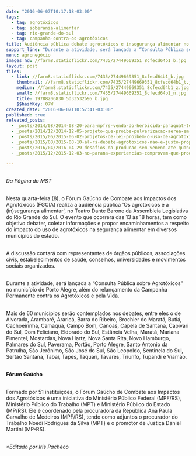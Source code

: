 ```yaml
---
date: "2016-06-07T10:17:18-03:00"
tags:
  - tag: agrotóxicos
  - tag: soberania-alimentar
  - tag: rio-grande-do-sul
  - tag: campanha-contra-os-agrotóxicos
title: Audiência pública debate agrotóxicos e insegurança alimentar no RS
support_line: "Durante a atividade, será lançada a “Consulta Pública sobre Agrotóxicos” no município de Porto Alegre, além do relançamento da Campanha Permanente contra os Agrotóxicos e pela Vida"
menu: agronegócio
images_hd: //farm8.staticflickr.com/7435/27449669351_8cfecd64b1_b.jpg
layout: post
files:
  - link: //farm8.staticflickr.com/7435/27449669351_8cfecd64b1_b.jpg
    thumbnail: //farm8.staticflickr.com/7435/27449669351_8cfecd64b1_t.jpg
    medium: //farm8.staticflickr.com/7435/27449669351_8cfecd64b1_z.jpg
    small: //farm8.staticflickr.com/7435/27449669351_8cfecd64b1_n.jpg
    title: 19788206830_5d33532b95_b.jpg
    $$hashKey: 07W
created_date: "2016-06-07T10:57:41-03:00"
published: true
releated_posts:
  - _posts/2014/08/2014-08-20-para-mpfrs-venda-do-herbicida-paraquat-tem-que-ser-proibida.md
  - _posts/2014/12/2014-12-05-projeto-que-proibe-pulverizacao-aerea-em-lavouras-e-protocolado-na-alers.md
  - _posts/2015/06/2015-06-02-projetos-de-lei-proibem-o-uso-de-agrotoxicos-no-rio-grande-do-sul.md
  - _posts/2015/08/2015-08-10-al-rs-debate-agrotoxicos-nao-e-justo-propagar-o-cancer-em-nome-do-lucro-de-meia-duzia.md
  - _posts/2016/04/2016-04-29-desafios-da-producao-sem-veneno-ate-quando-tivermos-condicoes-nos-continuaremos-apostando-na-apicultura-diz-assentado.md
  - _posts/2015/12/2015-12-03-no-parana-experiencias-comprovam-que-producao-agroecologica-e-possivel.md

---
```

<p><br />
<em>Da P&aacute;gina do MST</em></p>

<p><br />
Nesta quarta-feira (8), o F&oacute;rum Ga&uacute;cho de Combate aos Impactos dos Agrot&oacute;xicos (FGCIA) realiza a audi&ecirc;ncia p&uacute;blica &#39;Os agrot&oacute;xicos e a (in)seguran&ccedil;a alimentar&#39;, no Teatro Dante Barone da Assembleia Legislativa do Rio Grande do Sul. O evento que ocorrer&aacute; das 13 &agrave;s 18 horas, tem como objetivo debater, coletar informa&ccedil;&otilde;es e propor encaminhamentos a respeito do impacto do uso de agrot&oacute;xicos na seguran&ccedil;a alimentar em diversos munic&iacute;pios do estado.</p>

<p><br />
A discuss&atilde;o contar&aacute; com representantes de &oacute;rg&atilde;os p&uacute;blicos, associa&ccedil;&otilde;es civis, estabelecimentos de sa&uacute;de, conselhos, universidades e movimentos sociais organizados.</p>

<p><br />
Durante a atividade, ser&aacute; lan&ccedil;ada a &ldquo;Consulta P&uacute;blica sobre Agrot&oacute;xicos&rdquo; no munic&iacute;pio de Porto Alegre, al&eacute;m do relan&ccedil;amento da Campanha Permanente contra os Agrot&oacute;xicos e pela Vida.</p>

<p><br />
Mais de 60 munic&iacute;pios ser&atilde;o contemplados nos debates, entre eles o de Alvorada, Arambar&eacute;, Araric&aacute;, Barra do Ribeiro, Brochier do Marat&aacute;, Buti&aacute;, Cachoeirinha, Camaqu&atilde;, Campo Bom, Canoas, Capela de Santana, Capivari do Sul, Dom Feliciano, Eldorado do Sul, Est&acirc;ncia Velha, Marat&aacute;, Mariana Pimentel, Mostardas, Nova Hartz, Nova Santa Rita, Novo Hamburgo, Palmares do Sul, Paverama, Port&atilde;o, Porto Alegre, Santo Antonio da Patrulha, S&atilde;o Jer&ocirc;nimo, S&atilde;o Jos&eacute; do Sul, S&atilde;o Leopoldo, Sentinela do Sul, Sert&atilde;o Santana, Taba&iacute;, Tapes, Taquari, Tavares, Triunfo, Tupandi e Viam&atilde;o.</p>

<p><br />
<strong>F&oacute;rum Ga&uacute;cho</strong></p>

<p><br />
Formado por 51 institui&ccedil;&otilde;es, o F&oacute;rum Ga&uacute;cho de Combate aos Impactos dos Agrot&oacute;xicos &eacute; uma iniciativa do Minist&eacute;rio P&uacute;blico Federal (MPF/RS), Minist&eacute;rio P&uacute;blico do Trabalho (MPT) e Minist&eacute;rio P&uacute;blico do Estado (MP/RS). Ele &eacute; coordenado pela procuradora da Rep&uacute;blica Ana Paula Carvalho de Medeiros (MPF/RS), tendo como adjuntos o procurador do Trabalho Noedi Rodrigues da Silva (MPT) e o promotor de Justi&ccedil;a Daniel Martini (MP-RS).</p>

<p><br />
<em>*Editado por Iris Pacheco</em></p>
